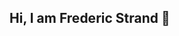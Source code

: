## Hi, I am Frederic Strand 👋

<!--
**fredericstrand/fredericstrand** is a ✨ _special_ ✨ repository because its `README.md` (this file) appears on your GitHub profile.

I study Industrial Economics with a specialization in Data Science at Norwegian Univeristy of Life Sciences. Through the university I mainly work with python, but I will also be exploring differenat languages and frameworks in my spare time.

- I am currently enrolled in the course INF201 (intermediate programming)
- I am currently working on my portfolio


-->
